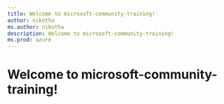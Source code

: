 ```yaml
---
title: Welcome to microsoft-community-training!
author: nikotha
ms.author: nikotha
description: Welcome to microsoft-community-training!
ms.prod: azure
---
```


# Welcome to microsoft-community-training!